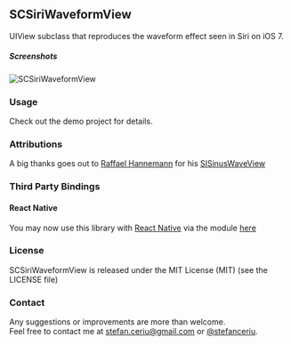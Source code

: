 ## SCSiriWaveformView

UIView subclass that reproduces the waveform effect seen in Siri on iOS 7.

##### Screenshots

![SCSiriWaveformView](https://drive.google.com/u/0/uc?id=11hLNRss__lq1IT2o6CLP0UpbYR6mbbAI&export=download)

### Usage

Check out the demo project for details.

### Attributions
A big thanks goes out to [Raffael Hannemann](https://twitter.com/raffael_me/) for his [SISinusWaveView](https://github.com/raffael/SISinusWaveView)

### Third Party Bindings

#### React Native
You may now use this library with [React Native](https://github.com/facebook/react-native) via the module [here](https://github.com/prscX/react-native-siri-wave-view)


### License
SCSiriWaveformView is released under the MIT License (MIT) (see the LICENSE file)

### Contact
Any suggestions or improvements are more than welcome.<br>
Feel free to contact me at [stefan.ceriu@gmail.com](mailto:stefan.ceriu@gmail.com) or [@stefanceriu](https://twitter.com/stefanceriu).
